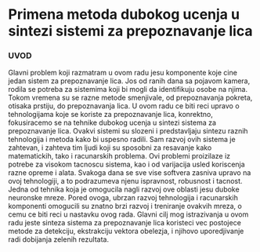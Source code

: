 
# Primena metoda dubokog ucenja u sintezi sistemi za prepoznavanje lica



### UVOD

Glavni problem koji razmatram u ovom radu jesu komponente koje cine jedan sistem
za prepoznavanje lica. Jos od ranih dana sa pojavom kamera, rodila se potreba za
sistemima koji bi mogli da identifikuju osobe na njima. Tokom vremena su se razne
metode smenjivale, od prepoznavanja pokreta, otisaka prstiju, do prepoznavanja
lica. U ovom radu ce biti reci upravo o tehnologijama koje se koriste za
prepoznavanje lica, konrektno, fokusiracemo se na tehnike dubokog ucenja u sintezi
sistema za prepoznavanje lica. Ovakvi sistemi su slozeni i predstavljaju sintezu
raznih tehnologija i metoda kako bi uspesno radili. Sam razvoj ovih sistema je
zahtevan, i zahteva tim ljudi koji su sposobni za resavanje kako matematickih, tako i
racunarskih problema. Ovi problemi proizilaze iz potrebe za visokom tacnoscu
sistema, kao i od varijacija usled koriscenja razne opreme i alata. Svakoga dana se
sve vise softvera zasniva upravo na ovoj tehnologiji, a to podrazumeva njenu
ispravnost, robusnost i tacnost. Jedna od tehnika koja je omogucila nagli razvoj ove
oblasti jesu duboke neuronske mreze. Pored ovoga, ubrzan razvoj tehnologija i
racunarskih komponenti omogucili su znatno brzi razvoj i treniranje ovakvih mreza, o
cemu ce biti reci u nastavku ovog rada.
Glavni cilj mog istrazivanja u ovom radu jeste sinteza sistema za prepoznavanje lica
koristeci vec postojece metode za detekciju, ekstrakciju vektora obelezja, i njihovo
uporedjivanje radi dobijanja zelenih rezultata.